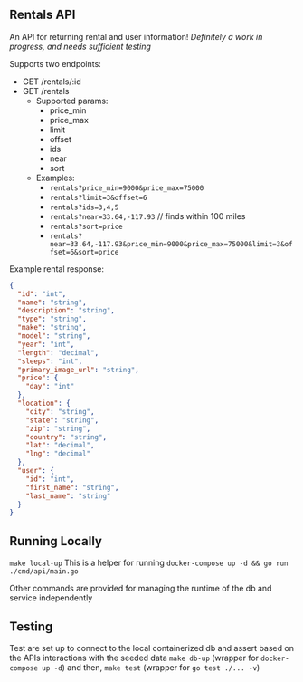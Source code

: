 ## Rentals API
An API for returning rental and user information!
_Definitely a work in progress, and needs sufficient testing_

Supports two endpoints:
- GET /rentals/:id
- GET /rentals
    - Supported params:
        - price_min
        - price_max
        - limit
        - offset
        - ids
        - near
        - sort 
    - Examples:
        - `rentals?price_min=9000&price_max=75000`
        - `rentals?limit=3&offset=6`
        - `rentals?ids=3,4,5`
        - `rentals?near=33.64,-117.93` // finds within 100 miles
        - `rentals?sort=price`
        - `rentals?near=33.64,-117.93&price_min=9000&price_max=75000&limit=3&offset=6&sort=price`

Example rental response:

```json
{
  "id": "int",
  "name": "string",
  "description": "string",
  "type": "string",
  "make": "string",
  "model": "string",
  "year": "int",
  "length": "decimal",
  "sleeps": "int",
  "primary_image_url": "string",
  "price": {
    "day": "int"
  },
  "location": {
    "city": "string",
    "state": "string",
    "zip": "string",
    "country": "string",
    "lat": "decimal",
    "lng": "decimal"
  },
  "user": {
    "id": "int",
    "first_name": "string",
    "last_name": "string"
  }
}
```

## Running Locally 
`make local-up`
This is a helper for running `docker-compose up -d && go run ./cmd/api/main.go`

Other commands are provided for managing the runtime of the db and service independently


## Testing
Test are set up to connect to the local containerized db and assert based on the APIs interactions with the seeded data
`make db-up` (wrapper for `docker-compose up -d`)
and then,
`make test` (wrapper for `go test ./... -v`)
